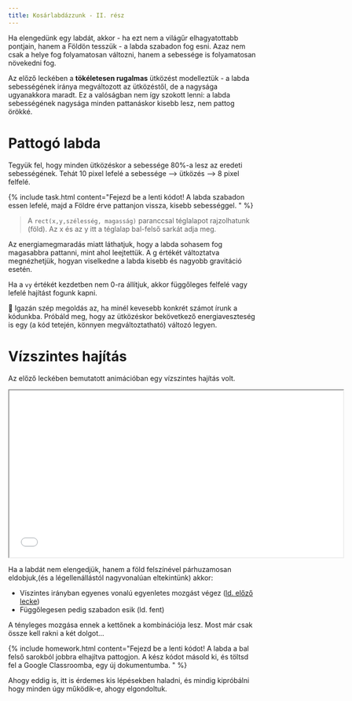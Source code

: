 ```yaml
---
title: Kosárlabdázzunk - II. rész
---
```


Ha elengedünk egy labdát, akkor - ha ezt nem a világűr elhagyatottabb pontjain, hanem a Földön tesszük - a labda szabadon fog esni. Azaz nem csak a helye fog folyamatosan változni, hanem a sebessége is folyamatosan növekedni fog.

Az előző leckében a **tökéletesen rugalmas** ütközést modelleztük - a labda sebességének iránya megváltozott az ütközéstől, de a nagysága ugyanakkora maradt. Ez a valóságban nem így szokott lenni: a labda sebességének nagysága minden pattanáskor kisebb lesz, nem pattog örökké.

# Pattogó labda

Tegyük fel, hogy minden ütközéskor a sebessége 80%-a lesz az eredeti sebességének. Tehát 10 pixel lefelé a sebessége --> ütközés --> 8 pixel felfelé.

{% include task.html content="Fejezd be a lenti kódot! A labda szabadon essen lefelé, majd a Földre érve pattanjon vissza, kisebb sebességgel. " %}

<script type="text/p5" data-p5-version="1.0.0" data-preview-width="250" data-height="750">

let y = 20; // A labda poziciója az y tengely mentén
let vy = 0; // A labda y irányú sebessége (kezdetben 0)
let g = 0.2; // A nehézségi gyorsulás

function setup() {
  createCanvas(200, 400);
}

function draw() {
  background("SkyBlue");
  // Rajzoljuk meg a földet y = 350-nél
  line(0,350,400,350);
  fill("DarkSlateGray");
  rect(0,350,200,50);

  // Növeljük meg a labda sebességét g-vel
  
  // Változtassuk meg a pozicióját a sebesség alapján
  
  // Ellenőrizzük, hogy nem ütközött-e a talajjal
  // ha igen, akkor a sebessége legyen az eddigi sebesség ellentetjének
  // 80 % - a (és tegyük vissza a talajra)
  
  //Rajzoljuk meg a labdát
  fill("OrangeRed");
  circle(100,y,20);
}

</script>

> A `rect(x,y,szélesség, magasság)` paranccsal téglalapot rajzolhatunk (föld). Az x és az y itt a téglalap bal-felső sarkát adja meg.

Az energiamegmaradás miatt láthatjuk, hogy a labda sohasem fog magasabbra pattanni, mint ahol leejtettük. A g értékét változtatva megnézhetjük, hogyan viselkedne a labda kisebb és nagyobb gravitáció esetén.

Ha a `vy` értékét kezdetben nem 0-ra állítjuk, akkor függőleges felfelé vagy lefelé hajítást fogunk kapni.

🌟 Igazán szép megoldás az, ha minél kevesebb konkrét számot írunk a kódunkba. Próbáld meg, hogy az ütközéskor bekövetkező energiaveszteség is egy (a kód tetején, könnyen megváltoztatható) változó legyen.

# Vízszintes hajítás

Az előző leckében bemutatott animációban egy vízszintes hajítás volt.

<iframe width="680" height="340" src="demos/bounce.html"></iframe>

Ha a labdát nem elengedjük, hanem a föld felszínével párhuzamosan eldobjuk,(és a légellenállástól nagyvonalúan eltekintünk) akkor:

- Víszintes irányban egyenes vonalú egyenletes mozgást végez ([ld. előző lecke](02-kosarlabda-I.html))
- Függőlegesen pedig szabadon esik (ld. fent)

A tényleges mozgása ennek a kettőnek a kombinációja lesz. Most már csak össze kell rakni a két dolgot...

{% include homework.html content="Fejezd be a lenti kódot! A labda a bal felső sarokból jobbra elhajítva pattogjon. A kész kódot másold ki, és töltsd fel a Google Classroomba, egy új dokumentumba. " %}

Ahogy eddig is, itt is érdemes kis lépésekben haladni, és mindig kipróbálni hogy minden úgy működik-e, ahogy elgondoltuk.

<script type="text/p5" data-p5-version="1.0.0" data-preview-width="400" data-height="950">
// Sok sikert ! ;)
let x = 20; // A labda poziciója az x tengely mentén
let y = 20; // A labda poziciója az y tengely mentén
let vx = 1; // A labda x irányú sebessége (jobbra megy)
let vy = 0; // A labda y irányú sebessége (kezdetben 0)
let g = 0.2; // A nehézségi gyorsulás

function setup() {
  createCanvas(400,400);
}

function draw() {
  background("SkyBlue");
  // Rajzoljuk meg a földet y = 350-nél
  line(0,350,400,350);
  fill("DarkSlateGray");
  rect(0,350,400,50);

  // Növeljük meg a labda y irányú sebességét:
  
  // Változtassuk meg az x és y pozicióját
  // a vx és a vy alapján:
  
  // Ellenőrizzük, hogy nem ütközött-e a talajjal
  // ha igen, akkor az y irányú sebessége legyen 
  // az eddigi sebesség ellentetjének 80 %-a
  // és tegyük vissza a talajra:
  
  // Ellenőrizzük, hogy nem ment-e ki a jobb szélen
  // Ha igen, tegyük vissza a bal felső sarokba
  // És állítsuk vissza vy-t 0-ra:
  
  //Rajzoljuk meg a labdát
  fill("OrangeRed");
  circle(x,y,20);
}
